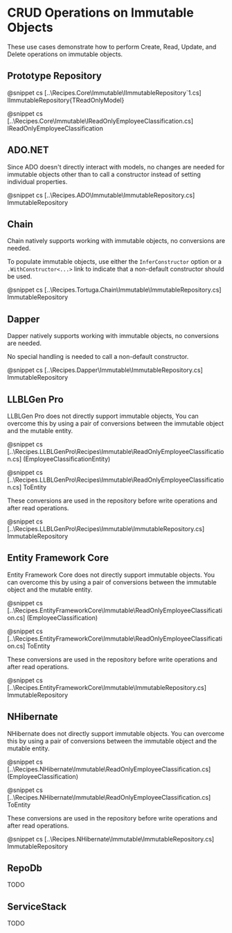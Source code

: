 ﻿# CRUD Operations on Immutable Objects

These use cases demonstrate how to perform Create, Read, Update, and Delete operations on immutable objects. 

## Prototype Repository

@snippet cs [..\Recipes.Core\Immutable\IImmutableRepository`1.cs] IImmutableRepository{TReadOnlyModel}

@snippet cs [..\Recipes.Core\Immutable\IReadOnlyEmployeeClassification.cs] IReadOnlyEmployeeClassification


## ADO.NET

Since ADO doesn't directly interact with models, no changes are needed for immutable objects other than to call a constructor instead of setting individual properties.

@snippet cs [..\Recipes.ADO\Immutable\ImmutableRepository.cs] ImmutableRepository

## Chain

Chain natively supports working with immutable objects, no conversions are needed.

To populate immutable objects, use either the `InferConstructor` option or a `.WithConstructor<...>` link to indicate that a non-default constructor should be used.

@snippet cs [..\Recipes.Tortuga.Chain\Immutable\ImmutableRepository.cs] ImmutableRepository

## Dapper

Dapper natively supports working with immutable objects, no conversions are needed.

No special handling is needed to call a non-default constructor.

@snippet cs [..\Recipes.Dapper\Immutable\ImmutableRepository.cs] ImmutableRepository

## LLBLGen Pro 

LLBLGen Pro does not directly support immutable objects, You can overcome this by using a pair of conversions between the immutable object and the mutable entity.

@snippet cs [..\Recipes.LLBLGenPro\Recipes\Immutable\ReadOnlyEmployeeClassification.cs] <Constructor>(EmployeeClassificationEntity)

@snippet cs [..\Recipes.LLBLGenPro\Recipes\Immutable\ReadOnlyEmployeeClassification.cs] ToEntity

These conversions are used in the repository before write operations and after read operations.

@snippet cs [..\Recipes.LLBLGenPro\Recipes\Immutable\ImmutableRepository.cs] ImmutableRepository

## Entity Framework Core

Entity Framework Core does not directly support immutable objects. You can overcome this by using a pair of conversions between the immutable object and the mutable entity.

@snippet cs [..\Recipes.EntityFrameworkCore\Immutable\ReadOnlyEmployeeClassification.cs] <Constructor>(EmployeeClassification)

@snippet cs [..\Recipes.EntityFrameworkCore\Immutable\ReadOnlyEmployeeClassification.cs] ToEntity

These conversions are used in the repository before write operations and after read operations.

@snippet cs [..\Recipes.EntityFrameworkCore\Immutable\ImmutableRepository.cs] ImmutableRepository

## NHibernate

NHibernate does not directly support immutable objects. You can overcome this by using a pair of conversions between the immutable object and the mutable entity.


@snippet cs [..\Recipes.NHibernate\Immutable\ReadOnlyEmployeeClassification.cs] <Constructor>(EmployeeClassification)

@snippet cs [..\Recipes.NHibernate\Immutable\ReadOnlyEmployeeClassification.cs] ToEntity

These conversions are used in the repository before write operations and after read operations.

@snippet cs [..\Recipes.NHibernate\Immutable\ImmutableRepository.cs] ImmutableRepository


## RepoDb

TODO

## ServiceStack

TODO
